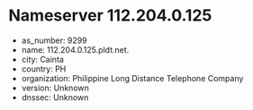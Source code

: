 # Nameserver 112.204.0.125

* as_number: 9299
* name: 112.204.0.125.pldt.net.
* city: Cainta
* country: PH
* organization: Philippine Long Distance Telephone Company
* version: Unknown
* dnssec: Unknown
